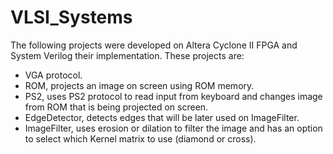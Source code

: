 # VLSI_Systems


The following projects were developed on Altera Cyclone II FPGA and System Verilog their implementation. These projects are: <br />
* VGA protocol.
* ROM, projects an image on screen using ROM memory.
* PS2, uses PS2 protocol to read input from keyboard and changes image from ROM that is being projected on screen.
* EdgeDetector, detects edges that will be later used on ImageFilter.
* ImageFilter, uses erosion or dilation to filter the image and has an option to select which Kernel matrix to use (diamond or cross).
